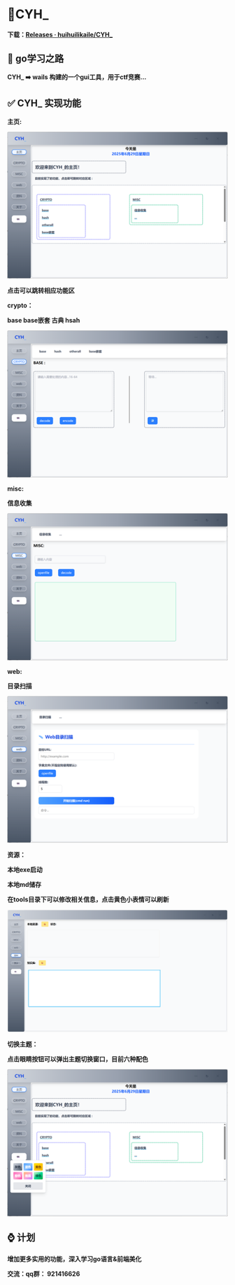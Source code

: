 # 🎉CYH_

**下载：[Releases · huihuilikaile/CYH_](https://github.com/huihuilikaile/CYH_/releases)**

## 🚩 go学习之路

**CYH_ ➡️ wails 构建的一个gui工具，用于ctf竞赛...**

## ✅ CYH_ 实现功能

**主页:**

![image](image/index.png)

**点击可以跳转相应功能区**

**crypto：**

**base base嵌套 古典 hsah**

![image](image/crypto.png)

**misc:**

**信息收集**

![image](image/misc.png)

**web:**

**目录扫描**

![image](image/web.png)

**资源：**

**本地exe启动**

**本地md储存**

**在tools目录下可以修改相关信息，点击黄色小表情可以刷新**

![image](image/assect.png)

**切换主题：**

**点击眼睛按钮可以弹出主题切换窗口，目前六种配色**

![image](image/color.png)

## ⌚ 计划

**增加更多实用的功能，深入学习go语言&前端美化**

**交流：qq群： 921416626**